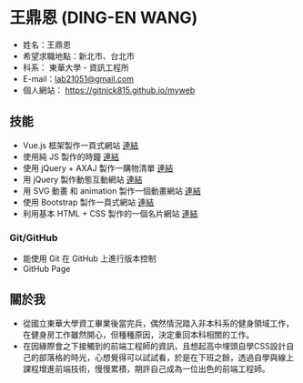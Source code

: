 # 王鼎恩 (DING-EN WANG)

* 姓名：王鼎恩
* 希望求職地點：新北市、台北市
* 科系：  東華大學 - 資訊工程所
* E-mail：lab21051@gmail.com
* 個人網站： https://gitnick815.github.io/myweb

## 技能

* Vue.js 框架製作一頁式網站 <a href="https://gitnick815.github.io/books/" target="_blank"> 連結</a>
* 使用純 JS 製作的時鐘 <a href="https://gitnick815.github.io/clock/" target="_blank"> 連結</a>
* 使用 jQuery + AXAJ 製作一購物清單 <a href="https://gitnick815.github.io/shopping/" target="_blank"> 連結</a>
* 用 jQuery 製作動態互動網站 <a href="https://gitnick815.github.io/phone/" target="_blank"> 連結</a>
* 用 SVG 動畫 和 animation 製作一個動畫網站 <a href="https://gitnick815.github.io/weather/" target="_blank"> 連結</a>
* 使用 Bootstrap 製作一頁式網站 <a href="https://gitnick815.github.io/dolphin/" target="_blank"> 連結</a>
* 利用基本 HTML + CSS 製作的一個名片網站 <a href="https://gitnick815.github.io/namecard/" target="_blank"> 連結</a>





### Git/GitHub

* 能使用 Git 在 GitHub 上進行版本控制
* GitHub Page

## 關於我

* 從國立東華大學資工畢業後當完兵，偶然情況踏入非本科系的健身領域工作，在健身房工作雖然開心，但種種原因，決定重回本科相關的工作。
* 在因緣際會之下接觸到的前端工程師的資訊，且想起高中埋頭自學CSS設計自己的部落格的時光，心想覺得可以試試看，於是在下班之餘，透過自學與線上課程增進前端技術，慢慢累積，期許自己成為一位出色的前端工程師。
